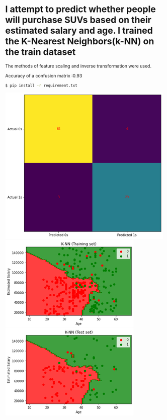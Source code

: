 # I attempt to predict whether people will purchase SUVs based on their estimated salary and age. I trained the K-Nearest Neighbors(k-NN) on the train dataset 
The methods of feature scaling and inverse transformation were used.

Accuracy of a confusion matrix :0.93


```bash
$ pip install -r requirement.txt
```
![model's output](./figure1.png)
![model's output](./figure2.png)
![model's output](./figure3.png)
